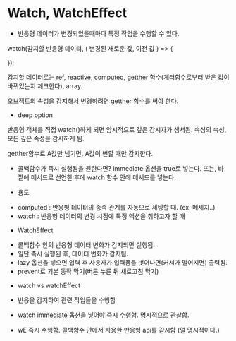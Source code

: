 # Watch, WatchEffect

- 반응형 데이터가 변경되었을때마다 특정 작업을 수행할 수 있다.

watch(감지할 반응형 데이터, ( 변경된 새로운 값, 이전 값 ) => {


});


감지할 데이터로는 ref, reactive, computed, getther 함수(게터함수로부터 받은 값이 바뀌었는지 체크한다), array.

오브젝트의 속성을 감지해서 변경하려면 getther 함수를 써야 한다.


* deep option

반응형 객체를 직접 watch()하게 되면 암시적으로 깊은 감시자가 생서됨.
속성의 속성, 모든 깊은 속성을 감시하게 됨.

getther함수로 A값만 넘기면, A값이 변할 때만 감지한다.


* 콜백함수가 즉시 실행됨을 원한다면?
immediate 옵션을 true로 넣는다.
또는, 바깥에 메서드로 선언한 후에 watch 함수 안에 메서드를 넣는다.

* 용도
- computed : 반응형 데이터의 종속 관계를 자동으로 세팅할 때. (ex: 메세지..)
- watch : 반응형 데이터의 변경 시점에 특정 액션을 취하고자 할 때 

* WatchEffect
- 콜백함수 안의 반응형 데이터 변화가 감지되면 실행됨.
- 일단 즉시 실행된 후, 데이터 변화가 감지됨.
- lazy 옵션을 넣으면 입력 후 사용자가 입력폼을 벗어나면(커서가 떨어지면) 출력됨.
- prevent로 기본 동작 막기(버튼 누른 뒤 새로고침 막기)


* watch vs watchEffect
- 반응을 감지하여 관련 작업들을 수행함
- watch 
  immediate 옵션을 넣어야 즉시 수행함.
  명시적으로 관찰함.

- wE
  즉시 수행함.
  콜백함수 안에서 사용한 반응형 api를 감시함 (덜 명시적이다.)